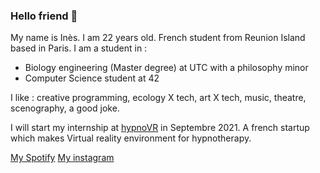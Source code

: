 ### Hello friend 👋

My name is Inès. I am 22 years old. French student from Reunion Island based in Paris.
I am a student in :

  - Biology engineering (Master degree) at UTC with a philosophy minor
  - Computer Science student at 42

I like : creative programming, ecology X tech, art X tech, music, theatre, scenography, a good joke.

I will start my internship at [hypnoVR](https://hypnovr.io/fr/?gclid=Cj0KCQjwkIGKBhCxARIsAINMioKoD03KJmLxb34SZ6heSA4E7ZoyXs8mtvNx-dNr_s_TlxFVoCKVn-EaAvCxEALw_wcB)
 in Septembre 2021. A french startup which makes Virtual reality environment for hypnotherapy.



[My Spotify](https://open.spotify.com/playlist/6XsbO5nUAKYwEefKPPUZkh?si=4151e481d3a3496am)
[My instagram](https://www.instagram.com/nn33sy/)
